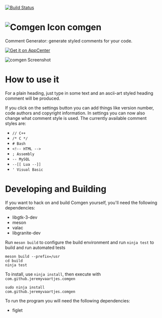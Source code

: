 [![Build Status](https://travis-ci.com/jeremyvaartjes/comgen.svg?branch=master)](https://travis-ci.com/jeremyvaartjes/comgen)

![Comgen Icon](https://raw.githubusercontent.com/jeremyvaartjes/comgen/master/comgen.png)
comgen
======

Comment Generator: generate styled comments for your code.

[![Get it on AppCenter](https://appcenter.elementary.io/badge.svg)](https://appcenter.elementary.io/com.github.jeremyvaartjes.comgen)﻿

![comgen Screenshot](https://raw.githubusercontent.com/jeremyvaartjes/comgen/master/data/screenshot-3.png)

How to use it
=============
For a plain heading, just type in some text and an ascii-art styled heading comment will be produced.

If you click on the settings button you can add things like version number, code authors and copyright information.
In settings you can now also change what comment style is used. The currently available comment styles are:
- `// C++`
- `/* C */`
- `# Bash`
- `<!-- HTML -->`
- `; Assembly`
- `-- MySQL`
- `--[[ Lua --]]`
- `' Visual Basic`

Developing and Building
=======================

If you want to hack on and build Comgen yourself, you'll need the following dependencies:

* libgtk-3-dev
* meson
* valac
* libgranite-dev

Run `meson build` to configure the build environment and run `ninja test` to build and run automated tests

```
meson build --prefix=/usr
cd build
ninja test
```

To install, use `ninja install`, then execute with `com.github.jeremyvaartjes.comgen`

```
sudo ninja install
com.github.jeremyvaartjes.comgen
```

To run the program you will need the following dependencies:

* figlet

